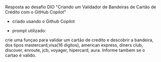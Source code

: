 Resposta ao desafio DIO "Criando um Validador de Bandeiras de Cartão de Crédito com o GitHub Copilot"  

- criado usando o Github Copilot  

- prompt utilizado:  

crie uma funçao para validar um cartão de credito e descobrir a bandeira, dos tipos mastercard,visa(16 digitos), american express, diners club, discover, enroute, jcb, voyager, hipercard, aura. Informe tambem se o cartao é valido.
